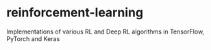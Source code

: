 # reinforcement-learning
Implementations of various RL and Deep RL algorithms in TensorFlow, PyTorch and Keras
